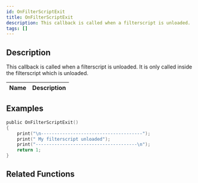 ```yaml
---
id: OnFilterScriptExit
title: OnFilterScriptExit
description: This callback is called when a filterscript is unloaded.
tags: []
---
```



## Description

This callback is called when a filterscript is unloaded. It is only called inside the filterscript which is unloaded.

| Name | Description |
| ---- | ----------- |


## Examples

```c
public OnFilterScriptExit()
{
    print("\n--------------------------------------");
    print(" My filterscript unloaded");
    print("--------------------------------------\n");
    return 1;
}
```

## Related Functions
